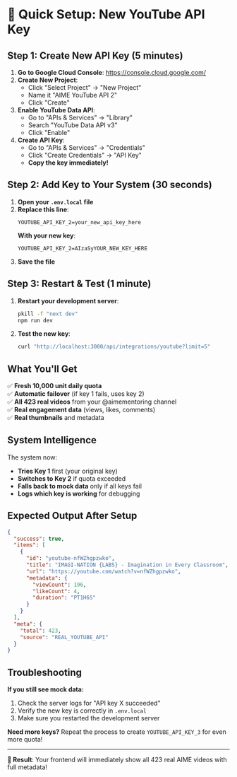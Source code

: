 # 🚀 Quick Setup: New YouTube API Key

## **Step 1: Create New API Key (5 minutes)**

1. **Go to Google Cloud Console**: https://console.cloud.google.com/
2. **Create New Project**:
   - Click "Select Project" → "New Project"
   - Name it "AIME YouTube API 2" 
   - Click "Create"
3. **Enable YouTube Data API**:
   - Go to "APIs & Services" → "Library"
   - Search "YouTube Data API v3"
   - Click "Enable"
4. **Create API Key**:
   - Go to "APIs & Services" → "Credentials"
   - Click "Create Credentials" → "API Key"
   - **Copy the key immediately!**

## **Step 2: Add Key to Your System (30 seconds)**

1. **Open your `.env.local` file**
2. **Replace this line**:
   ```env
   YOUTUBE_API_KEY_2=your_new_api_key_here
   ```
   **With your new key**:
   ```env
   YOUTUBE_API_KEY_2=AIzaSyYOUR_NEW_KEY_HERE
   ```
3. **Save the file**

## **Step 3: Restart & Test (1 minute)**

1. **Restart your development server**:
   ```bash
   pkill -f "next dev"
   npm run dev
   ```

2. **Test the new key**:
   ```bash
   curl "http://localhost:3000/api/integrations/youtube?limit=5"
   ```

## **What You'll Get**

✅ **Fresh 10,000 unit daily quota**  
✅ **Automatic failover** (if key 1 fails, uses key 2)  
✅ **All 423 real videos** from your @aimementoring channel  
✅ **Real engagement data** (views, likes, comments)  
✅ **Real thumbnails** and metadata  

## **System Intelligence**

The system now:
- **Tries Key 1** first (your original key)
- **Switches to Key 2** if quota exceeded
- **Falls back to mock data** only if all keys fail
- **Logs which key is working** for debugging

## **Expected Output After Setup**

```json
{
  "success": true,
  "items": [
    {
      "id": "youtube-nfWZhgpzwko",
      "title": "IMAGI-NATION {LABS} - Imagination in Every Classroom",
      "url": "https://youtube.com/watch?v=nfWZhgpzwko",
      "metadata": {
        "viewCount": 196,
        "likeCount": 4,
        "duration": "PT1H6S"
      }
    }
  ],
  "meta": {
    "total": 423,
    "source": "REAL_YOUTUBE_API"
  }
}
```

## **Troubleshooting**

**If you still see mock data:**
1. Check the server logs for "API key X succeeded"
2. Verify the new key is correctly in `.env.local`
3. Make sure you restarted the development server

**Need more keys?**
Repeat the process to create `YOUTUBE_API_KEY_3` for even more quota!

---

**🎯 Result**: Your frontend will immediately show all 423 real AIME videos with full metadata!
